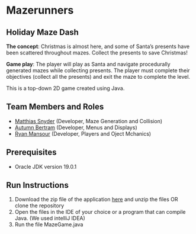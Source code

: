 # Mazerunners

## Holiday Maze Dash
**The concept**: Christmas is almost here, and some of Santa’s presents have been scattered throughout mazes. Collect the presents to save Christmas!

**Game play**: The player will play as Santa and navigate procedurally generated mazes while collecting presents. The player must complete their objectives (collect all the presents) and exit the maze to complete the level.

This is a top-down 2D game created using Java.


## Team Members and Roles

* [Matthias Snyder](https://github.com/Taeus-Snyder/CIS350-HW2-Snyder#matthias-snyder) (Developer, Maze Generation and Collision)
* [Autumn Bertram](https://github.com/xxaleebxx/CIS350-HW2-BERTRAM) (Developer, Menus and Displays)
* [Ryan Mansour](https://github.com/mansourr14/CIS350-HW2-Mansour) (Developer, Players and Oject Mchanics)

## Prerequisites
- Oracle JDK version 19.0.1

## Run Instructions
1. Download the zip file of the application [here](htps://github.com/Taeus-Snyder/GVSU-CIS350-Mazerunners/blob/master/GVSU-CIS350-Mazerunners-Aleeb-edits.zip) and unzip the files OR clone the repository
2. Open the files in the IDE of your choice or a program that can compile Java. (We used intelliJ IDEA)
3. Run the file MazeGame.java
